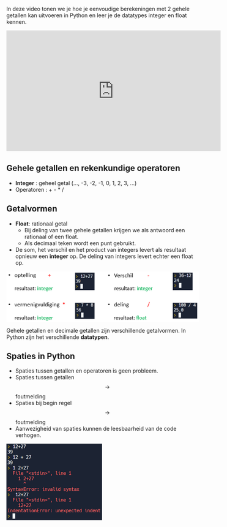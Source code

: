 In deze video tonen we je hoe je eenvoudige berekeningen met 2 gehele getallen kan uitvoeren in Python en leer je de datatypes integer en float kennen.

<div align="center">
<iframe width="560" height="315" src="https://www.youtube.com/embed/iP78KB8QPg0" title="YouTube video player" frameborder="0" allow="accelerometer; autoplay; clipboard-write; encrypted-media; gyroscope; picture-in-picture; web-share" allowfullscreen></iframe>
</div>

## Gehele getallen en rekenkundige operatoren
* **Integer** : geheel getal (..., -3, -2, -1, 0, 1, 2, 3, ...)
* Operatoren : +  -  *  /

## Getalvormen
<div>
<ul> 
    <li> <b>Float</b>: rationaal getal
         <ul>
             <li> Bij deling van twee gehele getallen krijgen we als antwoord een rationaal of een float.</li>
             <li> Als decimaal teken wordt een punt gebruikt.</li>
         </ul>
    </li>
    <li>De som, het verschil en het product van integers levert als resultaat opnieuw een <b>integer</b> op. De deling van integers levert echter een float op.</li>
</ul>
</div>

<img src="media/rekenkundige_operatoren.png" align="center" width="650px" data-caption="De rekenkundige operatoren voor de optelling, het verschil, het product en de deling." />

Gehele getallen en decimale getallen zijn verschillende getalvormen. In Python zijn het verschillende **datatypen**.

## Spaties in Python
* Spaties tussen getallen en operatoren is geen probleem.
* Spaties tussen getallen $$\rightarrow$$ foutmelding
* Spaties bij begin regel $$\rightarrow$$ foutmelding
* Aanwezigheid van spaties kunnen de leesbaarheid van de code verhogen.

<img src="media/spaties.png" align="center" width="250px" data-caption="Spaties in Python." />
